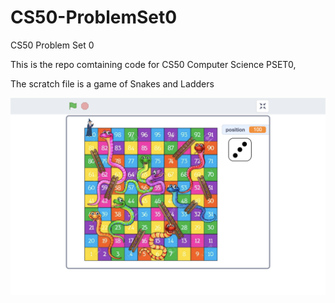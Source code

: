 # CS50-ProblemSet0
CS50 Problem Set 0

This is the repo comtaining code for CS50 Computer Science PSET0, 

The scratch file is a game of Snakes and Ladders

![Scratch Screenshot](https://raw.githubusercontent.com/chiragpandit1/CS50-ProblemSet0/main/Screenshot%202021-01-17%20at%204.07.18%20PM.png)

